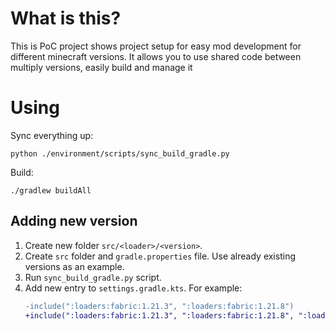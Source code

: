 # What is this?
This is PoC project shows project setup for easy mod development for different minecraft versions. It allows you to use shared code between multiply versions, easily build and manage it

# Using
Sync everything up:
```shell
python ./environment/scripts/sync_build_gradle.py
```
Build:
```shell
./gradlew buildAll
```

## Adding new version
1. Create new folder `src/<loader>/<version>`.
2. Create `src` folder and `gradle.properties` file. Use already existing versions as an example.
3. Run `sync_build_gradle.py` script.
4. Add new entry to `settings.gradle.kts`. For example:
    ```diff
    -include(":loaders:fabric:1.21.3", ":loaders:fabric:1.21.8")
    +include(":loaders:fabric:1.21.3", ":loaders:fabric:1.21.8", ":loaders:fabric:1.19.1")
    ```
